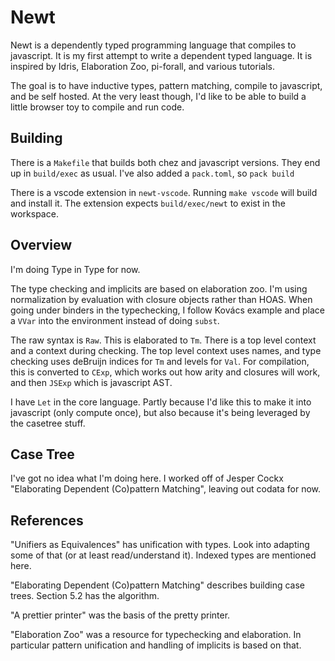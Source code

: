 
# Newt

Newt is a dependently typed programming language that compiles to javascript. It is
my first attempt to write a dependent typed language. It is inspired by Idris,
Elaboration Zoo, pi-forall, and various tutorials.

The goal is to have inductive types, pattern matching, compile to javascript, and be self hosted. At the very least though, I'd like to be able to build a little browser toy to compile and run code.

## Building

There is a `Makefile` that builds both chez and javascript versions.  They end up in
`build/exec` as usual.  I've also added a `pack.toml`, so `pack build`

There is a vscode extension in `newt-vscode`. Running `make vscode` will build and install it. The extension expects `build/exec/newt` to exist in the workspace.

## Overview

I'm doing Type in Type for now.

The type checking and implicits are based on elaboration zoo. I'm using normalization
by evaluation with closure objects rather than HOAS.  When going under binders in the
typechecking, I follow Kovács example and place a `VVar` into the environment instead of
doing `subst`.

The raw syntax is `Raw`. This is elaborated to `Tm`. There is a top level context and a
context during checking. The top level context uses names, and type checking uses deBruijn
indices for `Tm` and levels for `Val`.  For compilation, this is converted to `CExp`, which works out how arity and closures will work, and then `JSExp` which is javascript AST.

I have `Let` in the core language. Partly because I'd like this to make it into javascript (only compute once), but also because it's being leveraged by the casetree stuff.

## Case Tree

I've got no idea what I'm doing here. I worked off of Jesper Cockx "Elaborating Dependent (Co)pattern Matching", leaving out codata for now.

## References

"Unifiers as Equivalences" has unification with types.  Look into adapting some of that (or at least read/understand it).  Indexed types are mentioned here.

"Elaborating Dependent (Co)pattern Matching" describes building case trees. Section 5.2 has the algorithm.

"A prettier printer" was the basis of the pretty printer.

"Elaboration Zoo" was a resource for typechecking and elaboration. In particular pattern unification and handling of implicits is based on that.
